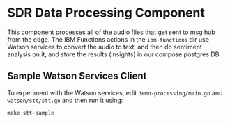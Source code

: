 # SDR Data Processing Component

This component processes all of the audio files that get sent to msg hub from the edge. The IBM Functions
actions in the `ibm-functions` dir use Watson services to convert the audio to text, and then do
sentiment analysis on it, and store the results (insights) in our compose postgres DB.

## Sample Watson Services Client

To experiment with the Watson services, edit `demo-processing/main.go` and `watson/stt/stt.go` and then run it using:
```
make stt-sample
```